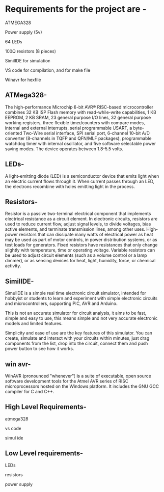 # Requirements for the project are -
ATMEGA328

Power supply (5v)

64 LEDs

100Ω resistors (8 pieces)

SimilIDE for simulation

VS code for compilation, and for make file

Winavr for hexfile


## ATMega328-
The high-performance Microchip 8-bit AVR® RISC-based microcontroller combines 32 KB ISP Flash memory with read-while-write capabilities, 1 KB EEPROM, 2 KB SRAM, 23 general purpose I/O lines, 32 general purpose working registers, three flexible timer/counters with compare modes, internal and external interrupts, serial programmable USART, a byte-oriented Two-Wire serial interface, SPI serial port, 6-channel 10-bit A/D converter (8-channels in TQFP and QFN/MLF packages), programmable watchdog timer with internal oscillator, and five software selectable power saving modes. The device operates between 1.8-5.5 volts.

## LEDs-
A light-emitting diode (LED) is a semiconductor device that emits light when an electric current flows through it. When current passes through an LED, the electrons recombine with holes emitting light in the process.

## Resistors-
Resistor is a passive two-terminal electrical component that implements electrical resistance as a circuit element. In electronic circuits, resistors are used to reduce current flow, adjust signal levels, to divide voltages, bias active elements, and terminate transmission lines, among other uses. High-power resistors that can dissipate many watts of electrical power as heat may be used as part of motor controls, in power distribution systems, or as test loads for generators. Fixed resistors have resistances that only change slightly with temperature, time or operating voltage. Variable resistors can be used to adjust circuit elements (such as a volume control or a lamp dimmer), or as sensing devices for heat, light, humidity, force, or chemical activity.

## SimilIDE-
SimulIDE is a simple real time electronic circuit simulator, intended for hobbyist or students to learn and experiment with simple electronic circuits and microcontrollers, supporting PIC, AVR and Arduino.

This is not an accurate simulator for circuit analysis, it aims to be fast, simple and easy to use, this means simple and not very accurate electronic models and limited features.

Simplicity and ease of use are the key features of this simulator.
You can create, simulate and interact with your circuits within minutes, just drag components from the list, drop into the circuit, connect them and push power button to see how it works.

## win avr-
WinAVR (pronounced "whenever") is a suite of executable, open source software development tools for the Atmel AVR series of RISC microprocessors hosted on the Windows platform. It includes the GNU GCC compiler for C and C++.

## High Level Requirements-
atmega328

vs code 

simul ide

## Low Level requirements-
LEDs

resistors 

power supply


